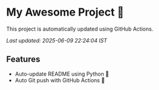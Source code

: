 # My Awesome Project 🚀

This project is automatically updated using GitHub Actions.

_Last updated: 2025-06-09 22:24:04 IST_

## Features
- Auto-update README using Python 🐍
- Auto Git push with GitHub Actions 🤖
